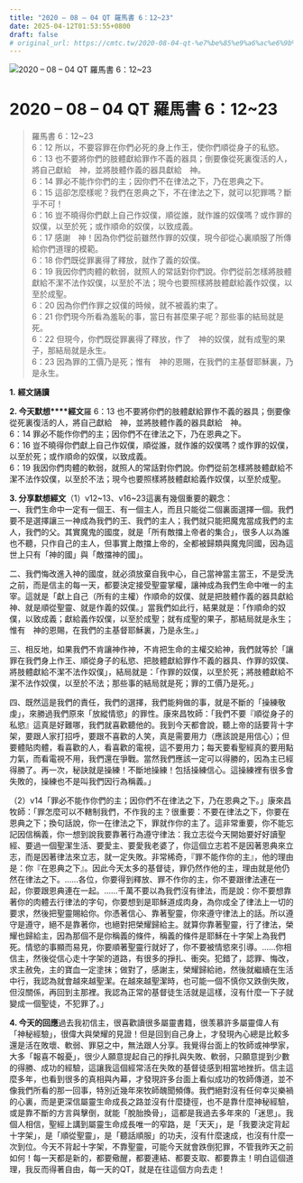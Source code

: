 ```yaml
---
title: "2020 – 08 – 04 QT 羅馬書 6：12~23"
date: 2025-04-12T01:53:55+0800
draft: false
# original_url: https://cmtc.tw/2020-08-04-qt-%e7%be%85%e9%a6%ac%e6%9b%b8-6%ef%bc%9a1223
---
```


![2020 – 08 – 04 QT 羅馬書 6：12~23](/images/qt.jpg   "2020 – 08 – 04 QT 羅馬書 6：12~23")

# 2020 – 08 – 04 QT 羅馬書 6：12~23

> 羅馬書 6：12~23  
> 6：12 所以，不要容罪在你們必死的身上作王，使你們順從身子的私慾。  
> 6：13 也不要將你們的肢體獻給罪作不義的器具；倒要像從死裏復活的人，將自己獻給　神，並將肢體作義的器具獻給　神。  
> 6：14 罪必不能作你們的主；因你們不在律法之下，乃在恩典之下。  
> 6：15 這卻怎麼樣呢？我們在恩典之下，不在律法之下，就可以犯罪嗎？斷乎不可！  
> 6：16 豈不曉得你們獻上自己作奴僕，順從誰，就作誰的奴僕嗎？或作罪的奴僕，以至於死；或作順命的奴僕，以致成義。  
> 6：17 感謝　神！因為你們從前雖然作罪的奴僕，現今卻從心裏順服了所傳給你們道理的模範。  
> 6：18 你們既從罪裏得了釋放，就作了義的奴僕。  
> 6：19 我因你們肉體的軟弱，就照人的常話對你們說。你們從前怎樣將肢體獻給不潔不法作奴僕，以至於不法；現今也要照樣將肢體獻給義作奴僕，以至於成聖。  
> 6：20 因為你們作罪之奴僕的時候，就不被義約束了。  
> 6：21 你們現今所看為羞恥的事，當日有甚麼果子呢？那些事的結局就是死。  
> 6：22 但現今，你們既從罪裏得了釋放，作了　神的奴僕，就有成聖的果子，那結局就是永生。  
> 6：23 因為罪的工價乃是死；惟有　神的恩賜，在我們的主基督耶穌裏，乃是永生。

**1.** **經文誦讀**

**2. 今天默想****經文**羅 6：13 也不要將你們的肢體獻給罪作不義的器具；倒要像從死裏復活的人，將自己獻給　神，並將肢體作義的器具獻給　神。  
6：14 罪必不能作你們的主；因你們不在律法之下，乃在恩典之下。  
6：16 豈不曉得你們獻上自己作奴僕，順從誰，就作誰的奴僕嗎？或作罪的奴僕，以至於死；或作順命的奴僕，以致成義。  
6：19 我因你們肉體的軟弱，就照人的常話對你們說。你們從前怎樣將肢體獻給不潔不法作奴僕，以至於不法；現今也要照樣將肢體獻給義作奴僕，以至於成聖。

**3. 分享默想經文**（1）v12~13、v16~23這裏有幾個重要的觀念：  
一、我們生命中一定有一個王、有一個主人，而且只能從二個裏面選擇一個。我們要不是選擇讓三一神成為我們的王、我們的主人；我們就只能把魔鬼當成我們的主人，我們的父。其實魔鬼的國度，就是「所有敵擋上帝者的集合」，很多人以為誰也不聽，只作自己的主人，但事實上敵擋上帝的，全都被歸類與魔鬼同國，因為這世上只有「神的國」與「敵擋神的國」。

二、我們悔改進入神的國度，就必須放棄自我中心，自己當神當主當王，不是受洗之前，而是信主的每一天，都要決定接受聖靈掌權，讓神成為我們生命中唯一的主宰。這就是「獻上自己（所有的主權）作順命的奴僕、就是把肢體作義的器具獻給神、就是順從聖靈、就是作義的奴僕。」當我們如此行，結果就是：「作順命的奴僕，以致成義；獻給義作奴僕，以至於成聖；就有成聖的果子，那結局就是永生；惟有　神的恩賜，在我們的主基督耶穌裏，乃是永生。」

三、相反地，如果我們不肯讓神作神，不肯把生命的主權交給神，我們就等於「讓罪在我們身上作王、順從身子的私慾、把肢體獻給罪作不義的器具、作罪的奴僕、將肢體獻給不潔不法作奴僕」，結局就是：「作罪的奴僕，以至於死；將肢體獻給不潔不法作奴僕，以至於不法；那些事的結局就是死；罪的工價乃是死。」

四、既然這是我們的責任，我們的選擇，我們能夠做的事，就是不斷的「操練敬虔」，來勝過我們原來「放縱情慾」的罪性。康來昌牧師：「我們不要『順從身子的私慾』這真是好難哪，我們就喜歡聽他的。我到今天都會說，聽上帝的話要背十字架，要跟人家打招呼，要跟不喜歡的人笑，真是需要用力（應該說是用信心）；但要體貼肉體，看喜歡的人，看喜歡的電視，這不要用力；每天要看聖經真的要用點力氣，而看電視不用，我們還在爭戰。當然我們應該一定可以得勝的，因為主已經得勝了。再一次，秘訣就是操練！不斷地操練！包括操練信心。這操練裡有很多會失敗的，操練也不是叫我們因行為稱義。」

（2）v14「罪必不能作你們的主；因你們不在律法之下，乃在恩典之下。」康來昌牧師：「罪怎麼可以不轄制我們，不作我的主？很重要：不要在律法之下，你要在恩典之下；換句話說，你一在律法之下，罪就作你的主了。這非常重要，你不能忘記因信稱義，你一想到說我要靠著行為遵守律法：我立志從今天開始要好好讀聖經、要過一個聖潔生活、要愛主、要愛我老婆了，你這個立志若不是因著恩典來立志，而是因著律法來立志，就一定失敗。非常稀奇，『罪不能作你的主』，他的理由是：你『在恩典之下』。因此今天太多的基督徒，罪仍然作他的主，理由就是他仍然在律法之下。……各位，你要得到釋放、罪不作你的主，你不要跟律法連在一起，你要跟恩典連在一起。……千萬不要以為我們沒有律法，而是說：你不要想靠著你的肉體去行律法的字句，你要想到是耶穌道成肉身，為你成全了律法上一切的要求，然後把聖靈賜給你。你憑著信心、靠著聖靈，你來遵守律法上的話。所以遵守是遵守，絕不是靠著你，也絕對把榮耀歸給主。就算你靠著聖靈，行了律法，榮耀也歸給主，因為那個不是你稱義的條件，稱義的條件是耶穌在十字架上為我們死。情慾的事顯而易見，你要順著聖靈行就好了，你不要被情慾來引導。……你相信主，然後從信心走十字架的道路，有很多的掙扎、衝突。犯錯了，認罪、悔改，求主赦免，主的寶血一定塗抹；做對了，感謝主，榮耀歸給祂，然後就繼續在生活中行，我認為就會越來越聖潔。在越來越聖潔時，也可能一個不慎你又跌倒失敗，但沒關係，再回到主那裡。我認為正常的基督徒生活就是這樣，沒有什麼一下子就變成一個聖徒，不犯罪了。」

**4. 今天的回應**過去我初信主，很喜歡讀很多屬靈書籍，很羡慕許多屬靈偉人有「神秘經驗」，很偉大與榮耀的見證！但是回到自己身上，才發現內心總是比較多還是活在敗壞、軟弱、罪惡之中，無法跟人分享。我覺得台面上的牧師或神學家，大多「報喜不報憂」，很少人願意提起自己的掙扎與失敗、軟弱，只願意提到少數的得勝、成功的經驗，這讓我這個經常活在失敗的基督徒感到相當地挫折。信主這麼多年，也看到很多的真相與內幕，才發現許多台面上看似成功的牧師傳道，並不像我們所看的那一回事，特別近幾年來牧師醜聞頻傳。我們絕對沒有任何幸災樂禍的心裏，而是更深信屬靈生命成長之路並沒有什麼捷徑，也不是靠什麼神秘經驗，或是靠不斷的方言與擊倒，就能「脫胎換骨」，這都是我過去多年來的「迷思」。我個人相信，聖經上講到屬靈生命成長唯一的窄路，是「天天」，是「我要決定背起十字架」，是「順從聖靈」，是「聽話順服」的功夫，沒有什麼速成，也沒有什麼一次到位。今天不背起十字架，不靠聖靈，可能今天就會跌倒犯罪，不管我昨天之前如何！每一天都是新的，都要儆醒，都要連結、都要支取、都要靠主！明白這個道理，我反而得著自由，每一天的QT，就是在往這個方向去走！